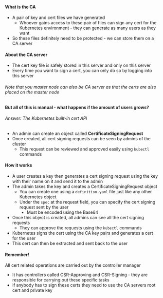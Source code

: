 
#### What is the CA

- A pair of key and cert files we have generated
	- Whoever gains access to these pair of files can sign any cert for the Kubernetes environment - they can generate as many users as they want
- So these files definitely need to be protected - we can store them on a CA server

#### About the CA server

- The cert key file is safely stored in this server and only on this server
- Every time you want to sign a cert, you can only do so by logging into this server

###### Note that you master node can also be CA server as that the certs are also placed on the master node

#### But all of this is manual - what happens if the amount of users grows?

###### Answer: The Kubernetes built-in cert API

- An admin can create an object called **CertificateSigningRequest**
- Once created, all cert signing requests can be seen by admins of the cluster
	- This request can be reviewed and approved easily using `kubectl` commands

#### How it works

- A user creates a key then generates a cert signing request using the key with their name on it and send it to the admin
- The admin takes the key and creates a CertificateSigningRequest object
	- You can create one using a `definition.yaml` file just like any other Kubernetes object
	- Under the `spec` at the request field, you can specify the cert signing request sent by the user
		- Must be encoded using the Base64 
- Once this object is created, all admins can see all the cert signing requests 
	- They can approve the requests using the `kubectl` commands
- Kubernetes signs the cert using the CA key pairs and generates a cert for the user
- This cert can then be extracted and sent back to the user

#### Remember!

All cert related operations are carried out by the controller manager
- It has controllers called CSR-Approving and CSR-Signing - they are responsible for carrying out these specific tasks
- If anybody has to sign these certs they need to use the CA servers root cert and private key